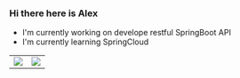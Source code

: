 ### Hi there here is Alex

- I'm currently working on develope restful SpringBoot API
- I'm currently learning SpringCloud

<table>
  <tr>
    <td valign="top"><img src="https://github-readme-stats.vercel.app/api/top-langs/?username=AlexChen0625&layout=compact&show_icons=true&title_color=ffffff&icon_color=34abeb&text_color=daf7dc&bg_color=151515"/></td>
    <td valign="top"><img src="https://github-readme-stats.vercel.app/api?username=AlexChen0625&show_icons=true&title_color=ffffff&icon_color=34abeb&text_color=daf7dc&bg_color=151515"/></td>
  </tr>
</table>
